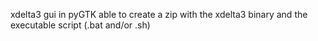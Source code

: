xdelta3 gui in pyGTK able to create a zip with the xdelta3 binary and the executable script (.bat and/or .sh)